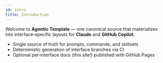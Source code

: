 ```yaml
---
id: intro
title: Introduction
---
```


Welcome to **Agentic Template** — one canonical source that materializes into interface‑specific layouts for **Claude** and **GitHub Copilot**.

- Single source of truth for prompts, commands, and skillsets
- Deterministic generation of interface branches via CI
- Optional per‑interface docs (this site!) published with GitHub Pages
